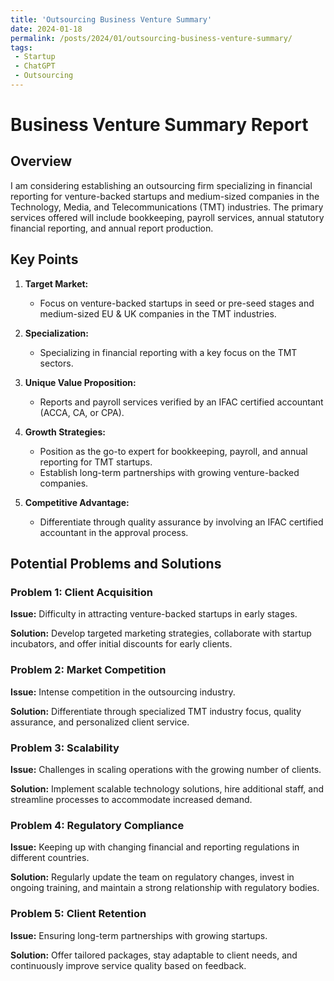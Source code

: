```yaml
---
title: 'Outsourcing Business Venture Summary'
date: 2024-01-18 
permalink: /posts/2024/01/outsourcing-business-venture-summary/
tags:
 - Startup
 - ChatGPT
 - Outsourcing
---
```

 
# Business Venture Summary Report

## Overview
I am considering establishing an outsourcing firm specializing in financial reporting for venture-backed startups and medium-sized companies in the Technology, Media, and Telecommunications (TMT) industries. The primary services offered will include bookkeeping, payroll services, annual statutory financial reporting, and annual report production.

## Key Points
1. **Target Market:**
   - Focus on venture-backed startups in seed or pre-seed stages and medium-sized EU & UK companies in the TMT industries.

2. **Specialization:**
   - Specializing in financial reporting with a key focus on the TMT sectors.

3. **Unique Value Proposition:**
   - Reports and payroll services verified by an IFAC certified accountant (ACCA, CA, or CPA).

4. **Growth Strategies:**
   - Position as the go-to expert for bookkeeping, payroll, and annual reporting for TMT startups.
   - Establish long-term partnerships with growing venture-backed companies.

5. **Competitive Advantage:**
   - Differentiate through quality assurance by involving an IFAC certified accountant in the approval process.

## Potential Problems and Solutions

### Problem 1: Client Acquisition
**Issue:** Difficulty in attracting venture-backed startups in early stages.

**Solution:** Develop targeted marketing strategies, collaborate with startup incubators, and offer initial discounts for early clients.

### Problem 2: Market Competition
**Issue:** Intense competition in the outsourcing industry.

**Solution:** Differentiate through specialized TMT industry focus, quality assurance, and personalized client service.

### Problem 3: Scalability
**Issue:** Challenges in scaling operations with the growing number of clients.

**Solution:** Implement scalable technology solutions, hire additional staff, and streamline processes to accommodate increased demand.

### Problem 4: Regulatory Compliance
**Issue:** Keeping up with changing financial and reporting regulations in different countries.

**Solution:** Regularly update the team on regulatory changes, invest in ongoing training, and maintain a strong relationship with regulatory bodies.

### Problem 5: Client Retention
**Issue:** Ensuring long-term partnerships with growing startups.

**Solution:** Offer tailored packages, stay adaptable to client needs, and continuously improve service quality based on feedback.

